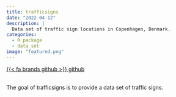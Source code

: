 ```yaml
---
title: trafficsigns
date: "2022-04-12"
description: |
  Data set of traffic sign locations in Copenhagen, Denmark.
categories:
  - R package
  - data set
image: "featured.png"
---
```






<div class="project-buttons">
<a href="https://github.com/EmilHvitfeldt/trafficsigns">
  {{< fa brands github >}} github
</a>
</div>
<br>

The goal of trafficsigns is to provide a data set of traffic signs.
